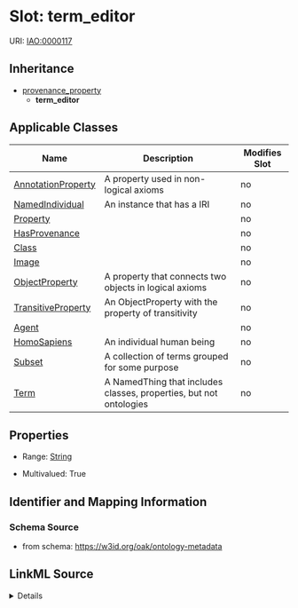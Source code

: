 

# Slot: term_editor

URI: [IAO:0000117](http://purl.obolibrary.org/obo/IAO_0000117)




## Inheritance

* [provenance_property](provenance_property.md)
    * **term_editor**






## Applicable Classes

| Name | Description | Modifies Slot |
| --- | --- | --- |
| [AnnotationProperty](AnnotationProperty.md) | A property used in non-logical axioms |  no  |
| [NamedIndividual](NamedIndividual.md) | An instance that has a IRI |  no  |
| [Property](Property.md) |  |  no  |
| [HasProvenance](HasProvenance.md) |  |  no  |
| [Class](Class.md) |  |  no  |
| [Image](Image.md) |  |  no  |
| [ObjectProperty](ObjectProperty.md) | A property that connects two objects in logical axioms |  no  |
| [TransitiveProperty](TransitiveProperty.md) | An ObjectProperty with the property of transitivity |  no  |
| [Agent](Agent.md) |  |  no  |
| [HomoSapiens](HomoSapiens.md) | An individual human being |  no  |
| [Subset](Subset.md) | A collection of terms grouped for some purpose |  no  |
| [Term](Term.md) | A NamedThing that includes classes, properties, but not ontologies |  no  |







## Properties

* Range: [String](String.md)

* Multivalued: True





## Identifier and Mapping Information







### Schema Source


* from schema: https://w3id.org/oak/ontology-metadata




## LinkML Source

<details>
```yaml
name: term_editor
from_schema: https://w3id.org/oak/ontology-metadata
rank: 1000
is_a: provenance_property
slot_uri: IAO:0000117
multivalued: true
alias: term_editor
domain_of:
- HasProvenance
range: string

```
</details>